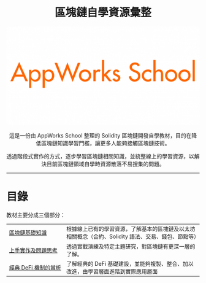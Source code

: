 <h1 align="center">區塊鏈自學資源彙整</h1>
<p align="center">
  <img src="./appworks_school_L-550x279.png">
</p>

<p align="center">
這是一份由 AppWorks School 整理的 Solidity 區塊鏈開發自學教材，目的在降低區塊鏈知識學習門檻，讓更多人能夠接觸區塊鏈技術。
</p>

<p align="center">
透過階段式實作的方式，逐步學習區塊鏈相關知識，並統整線上的學習資源，以解決目前區塊鏈領域自學時資源散落不易搜集的問題。
</p>

--- 

# 目錄
教材主要分成三個部分：


<table>
  <tr>
    <td style="white-space: nowrap">
      <a href="./section1/README.md">區塊鏈基礎知識</a>
    </td>
    <td>
      根據線上已有的學習資源，了解基本的區塊鏈及以太坊相關概念（合約、Solidity 語法、交易、錢包、節點等）
    </td>
  </tr>
  <tr>
    <td style="white-space: nowrap">
      <a href="./section2/README.md">上手實作及問題思考</a>
    </td>
    <td>透過實戰演練及特定主題研究，對區塊鏈有更深一層的了解。</td>
  </tr>
  <tr>
    <td style="white-space: nowrap">
      <a href="./section3/README.md">經典 DeFi 機制的賞析</a>
    </td>
    <td>
      了解經典的 DeFi 基礎建設，並能夠複製、整合、加以改進，由學習層面進階到實際應用層面
    </td>
  </tr>
</table>
